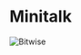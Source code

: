 # Minitalk 

<img src="https://cdn.getmidnight.com/84f7b02a8128f5f5775611244c24b941/2021/02/ezgif.com-gif-maker--1-.gif" alt="Bitwise">

